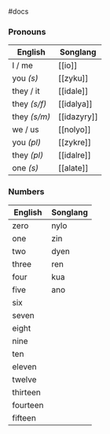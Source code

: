 #docs 

### Pronouns
English|Songlang
--|--
I / me| [[io]]
you *(s)*| [[zyku]]
they / it| [[idale]]
they *(s/f)*|[[idalya]]
they *(s/m)*|[[idazyry]]
we / us| [[nolyo]]
you *(pl)*| [[zykre]]
they *(pl)*| [[idalre]]
one *(s)*|[[alate]]

### Numbers
English|Songlang
--|--
zero|nylo
one|zin
two|dyen
three|ren
four|kua
five|ano
six|
seven|
eight|
nine|
ten|
eleven|
twelve|
thirteen|
fourteen|
fifteen|